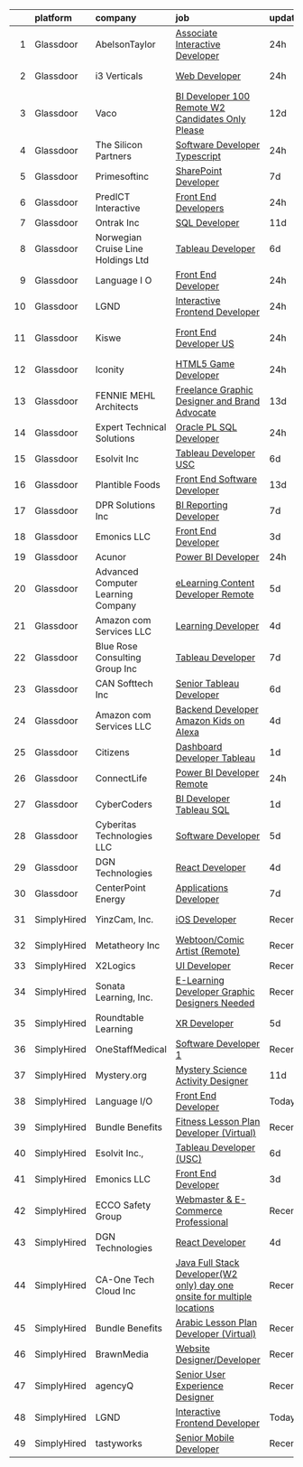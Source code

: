 

|    | platform    | company                            | job                                                                                                                                                                                                                                                                                                                                                                                                                                                                                                                                                                                                                                                                                                                                                                                                                                                                                                                                                                                                                                                                                                                                                                                                                                                                                                                                                                | update_time   | location            |
|---:|:------------|:-----------------------------------|:-------------------------------------------------------------------------------------------------------------------------------------------------------------------------------------------------------------------------------------------------------------------------------------------------------------------------------------------------------------------------------------------------------------------------------------------------------------------------------------------------------------------------------------------------------------------------------------------------------------------------------------------------------------------------------------------------------------------------------------------------------------------------------------------------------------------------------------------------------------------------------------------------------------------------------------------------------------------------------------------------------------------------------------------------------------------------------------------------------------------------------------------------------------------------------------------------------------------------------------------------------------------------------------------------------------------------------------------------------------------|:--------------|:--------------------|
|  1 | Glassdoor   | AbelsonTaylor                      | [Associate Interactive Developer](https://www.glassdoor.com/partner/jobListing.htm?pos=107&ao=1136043&s=58&guid=0000018160f893b5bdcd53d6880df9a8&src=GD_JOB_AD&t=SR&vt=w&cs=1_1c74bee1&cb=1655189312774&jobListingId=1007937301761&jrtk=3-0-1g5gfh4v8j4gg801-1g5gfh4voii1a800-00566bc7b552095a-)                                                                                                                                                                                                                                                                                                                                                                                                                                                                                                                                                                                                                                                                                                                                                                                                                                                                                                                                                                                                                                                                   | 24h           | Remote              |
|  2 | Glassdoor   | i3 Verticals                       | [Web Developer](https://www.glassdoor.com/partner/jobListing.htm?pos=111&ao=1136043&s=58&guid=0000018160f893b5bdcd53d6880df9a8&src=GD_JOB_AD&t=SR&vt=w&ea=1&cs=1_bac557a4&cb=1655189312775&jobListingId=1007937284851&jrtk=3-0-1g5gfh4v8j4gg801-1g5gfh4voii1a800-87c29564f2c5fb6f-)                                                                                                                                                                                                                                                                                                                                                                                                                                                                                                                                                                                                                                                                                                                                                                                                                                                                                                                                                                                                                                                                                | 24h           | Sulphur Springs, TX |
|  3 | Glassdoor   | Vaco                               | [BI Developer   100  Remote   W2 Candidates Only Please](https://www.glassdoor.com/partner/jobListing.htm?pos=106&ao=1110586&s=58&guid=0000018160f893b5bdcd53d6880df9a8&src=GD_JOB_AD&t=SR&vt=w&ea=1&cs=1_1a98d0ad&cb=1655189312775&jobListingId=1007910911163&cpc=3BA4CE39D5B5DEF5&jrtk=3-0-1g5gfh4v8j4gg801-1g5gfh4voii1a800-2877968850c5ad27--6NYlbfkN0D_sybMACCpf9B-677oK5j6rPldVB6BlrVvFjO_o-GJZbzuF-qh4PxErFUqfUsv_6uA2A4nw9nY-QOk3WfytwssSh3reG7CR9eXA33i54-jvkL0JLXQuOrfTE_c4FlBCcM1ql99t57QjSdGHQ1skjjnHY4qewSC3nFQav9RFNZ-SpYO3QGyxZawRCX84b_dFm9mVi0PXzu2MV-mCo3CRRXjEPhRO7iAIp7VYLS60fxR-4Wwp771sFyhhogFmhvNFb_WzsNkh3FgN57nGXCy2xYnQpCfPIVOTk0PPncYVVzEZKOXdqugGeBectRqDT7Nb4qNVNjY0nEwSLOjlv0BNfkivyhiHY8OFTaU4GSfhamU6HwchZKVVIM3tLU318qc7AXFw4C5F40k6EWJYMlq5TEj-NzFaIOu-mgjhsVoh10HWqBfdqlrOTj8BLclrqM1KvwzY7gJkNJ9w9ts4FPQC5G1eAZgOOEOT7ONLpNhTqLKiC5dZYXqLHjX1W7HOMcUhrfgMyFlGE5NbGFz9HdsVIBjMe2xzT5Qgqw15aI4OsmMYA%3D%3D)                                                                                                                                                                                                                                                                                                                                                                                                                      | 12d           | Remote              |
|  4 | Glassdoor   | The Silicon Partners               | [Software Developer  Typescript ](https://www.glassdoor.com/partner/jobListing.htm?pos=122&ao=1136043&s=58&guid=0000018160f893b5bdcd53d6880df9a8&src=GD_JOB_AD&t=SR&vt=w&ea=1&cs=1_9c7b120b&cb=1655189312776&jobListingId=1007936530070&jrtk=3-0-1g5gfh4v8j4gg801-1g5gfh4voii1a800-d94e0547007286e2-)                                                                                                                                                                                                                                                                                                                                                                                                                                                                                                                                                                                                                                                                                                                                                                                                                                                                                                                                                                                                                                                              | 24h           | Remote              |
|  5 | Glassdoor   | Primesoftinc                       | [SharePoint Developer](https://www.glassdoor.com/partner/jobListing.htm?pos=130&ao=1136043&s=58&guid=0000018160f893b5bdcd53d6880df9a8&src=GD_JOB_AD&t=SR&vt=w&ea=1&cs=1_1ff2ca83&cb=1655189312777&jobListingId=1007920743352&jrtk=3-0-1g5gfh4v8j4gg801-1g5gfh4voii1a800-135d8ffaff1bbdfe-)                                                                                                                                                                                                                                                                                                                                                                                                                                                                                                                                                                                                                                                                                                                                                                                                                                                                                                                                                                                                                                                                         | 7d            | Remote              |
|  6 | Glassdoor   | PredICT Interactive                | [Front End Developers](https://www.glassdoor.com/partner/jobListing.htm?pos=119&ao=1136043&s=58&guid=0000018160f893b5bdcd53d6880df9a8&src=GD_JOB_AD&t=SR&vt=w&cs=1_e69e82a9&cb=1655189312775&jobListingId=1007937723784&jrtk=3-0-1g5gfh4v8j4gg801-1g5gfh4voii1a800-b68a57fb45cfc18d-)                                                                                                                                                                                                                                                                                                                                                                                                                                                                                                                                                                                                                                                                                                                                                                                                                                                                                                                                                                                                                                                                              | 24h           | Wichita, KS         |
|  7 | Glassdoor   | Ontrak  Inc                        | [SQL Developer](https://www.glassdoor.com/partner/jobListing.htm?pos=114&ao=1136043&s=58&guid=0000018160f893b5bdcd53d6880df9a8&src=GD_JOB_AD&t=SR&vt=w&cs=1_d0e2e2f9&cb=1655189312775&jobListingId=1007912450183&jrtk=3-0-1g5gfh4v8j4gg801-1g5gfh4voii1a800-6bf3573e66999a21-)                                                                                                                                                                                                                                                                                                                                                                                                                                                                                                                                                                                                                                                                                                                                                                                                                                                                                                                                                                                                                                                                                     | 11d           | Remote              |
|  8 | Glassdoor   | Norwegian Cruise Line Holdings Ltd | [Tableau Developer](https://www.glassdoor.com/partner/jobListing.htm?pos=125&ao=1136043&s=58&guid=0000018160f893b5bdcd53d6880df9a8&src=GD_JOB_AD&t=SR&vt=w&ea=1&cs=1_77a0c2a0&cb=1655189312776&jobListingId=1007923915639&jrtk=3-0-1g5gfh4v8j4gg801-1g5gfh4voii1a800-347a56bd1b75497f-)                                                                                                                                                                                                                                                                                                                                                                                                                                                                                                                                                                                                                                                                                                                                                                                                                                                                                                                                                                                                                                                                            | 6d            | Miami, FL           |
|  9 | Glassdoor   | Language I O                       | [Front End Developer](https://www.glassdoor.com/partner/jobListing.htm?pos=120&ao=1136043&s=58&guid=0000018160f893b5bdcd53d6880df9a8&src=GD_JOB_AD&t=SR&vt=w&ea=1&cs=1_c4f3439d&cb=1655189312776&jobListingId=1007937040626&jrtk=3-0-1g5gfh4v8j4gg801-1g5gfh4voii1a800-222321416c44c1fa-)                                                                                                                                                                                                                                                                                                                                                                                                                                                                                                                                                                                                                                                                                                                                                                                                                                                                                                                                                                                                                                                                          | 24h           | Remote              |
| 10 | Glassdoor   | LGND                               | [Interactive Frontend Developer](https://www.glassdoor.com/partner/jobListing.htm?pos=101&ao=1110586&s=58&guid=0000018160f893b5bdcd53d6880df9a8&src=GD_JOB_AD&t=SR&vt=w&ea=1&cs=1_d67b1c1c&cb=1655189312773&jobListingId=1007936138186&cpc=292036AD7E8A5303&jrtk=3-0-1g5gfh4v8j4gg801-1g5gfh4voii1a800-9e809bdff7b406f8--6NYlbfkN0D0ZqxdZg2TwcIemQ4yr89eGinLCR7bn2QHXosobzuZIDPQNz2x7R5jLKYvU0y3FA50eXRwMzQjPTr9QqDpVpKyxbIzmbkUbfZm_jqp6UU0rH71RpKvRkhwh6fYWbBvZQiSyJiRQBqnEd2KdlfcZGSwwTQ3wxl3AIELLBmP5HHpRrCPhnQ1S8N-Sz_fuKlDWfHOod8Qw3QwuwsrBtUpRnOd6SXszia9kqbr4iOAU_Bk44r0BOTCeGtzly32CCdTnBOeXO6ZWCfSQNJnUezaVIMhmX_axP4L0-6aPVXJnzg3njvIGqWGYLzJFZgxyc0wJB3kHfO3poJhrE3cijfBFYi2zE69J7j4dmWD0To6oOvh7pi1CZERlqAKg8676XTU59aZ_HghR6_dB8r-mPm8lx-fyBKpr-QsioQXKWZaaa1n-psb1aSgZttjgah5EUB5zox8gnYKqFdLZcaXuUj801kCH7UO_LHWyKOB8mPgNJVQ9RSSqC3icmtIkHl0SB6NVfA%3D)                                                                                                                                                                                                                                                                                                                                                                                                                                                                                            | 24h           | Remote              |
| 11 | Glassdoor   | Kiswe                              | [Front End Developer   US](https://www.glassdoor.com/partner/jobListing.htm?pos=128&ao=1136043&s=58&guid=0000018160f893b5bdcd53d6880df9a8&src=GD_JOB_AD&t=SR&vt=w&ea=1&cs=1_ee701e93&cb=1655189312777&jobListingId=1007936887141&jrtk=3-0-1g5gfh4v8j4gg801-1g5gfh4voii1a800-d92914fa5c199efb-)                                                                                                                                                                                                                                                                                                                                                                                                                                                                                                                                                                                                                                                                                                                                                                                                                                                                                                                                                                                                                                                                     | 24h           | New Providence, NJ  |
| 12 | Glassdoor   | Iconity                            | [HTML5 Game Developer](https://www.glassdoor.com/partner/jobListing.htm?pos=123&ao=1136043&s=58&guid=0000018160f893b5bdcd53d6880df9a8&src=GD_JOB_AD&t=SR&vt=w&cs=1_c6833636&cb=1655189312776&jobListingId=1007935664880&jrtk=3-0-1g5gfh4v8j4gg801-1g5gfh4voii1a800-41bfe906ac1fdd05-)                                                                                                                                                                                                                                                                                                                                                                                                                                                                                                                                                                                                                                                                                                                                                                                                                                                                                                                                                                                                                                                                              | 24h           | Remote              |
| 13 | Glassdoor   | FENNIE MEHL Architects             | [Freelance Graphic Designer and Brand Advocate](https://www.glassdoor.com/partner/jobListing.htm?pos=104&ao=1110586&s=58&guid=0000018160f893b5bdcd53d6880df9a8&src=GD_JOB_AD&t=SR&vt=w&ea=1&cs=1_c76fa732&cb=1655189312774&jobListingId=1007905966163&cpc=2CAED5C921A5F994&jrtk=3-0-1g5gfh4v8j4gg801-1g5gfh4voii1a800-003ba351f1dcb63e--6NYlbfkN0BG1QWpzEe2U3QA6Vqi_sjmYLnL8UwDHOnvXMvQ4BPtGbvMljWF5gVU5_RMG5pVvERma6uIN-MpxqkUhFukZ4vNRes7jdVyWOADuawNGmeBJnAqSCDmmO39KoweiRYWQT4BEB8Htc9ANfSiAJIK1VkPXbz5mYM_WZfjaoddtL36X0oZjMoqadeuX_9C8PqgiiWaNC7gRpyFdrXAaYkGuw__HqZf4naLiy-qYPjIe3hkXPQ3eA5HjUNLCspWfzCmTb4gsZQZMQT1IEcxESj5eOGQrHfPWpyLFGCDG2xAdmv5FuKAoji-aIm5BknbmDm36ZRekvZT6JgWaf74lY91uNo5BuMKzTclBh1mm1P4vfm-TpMP4R3vF17aLcDa414zpw5X-kvUnI4CyGzwvciGdZTOJUkRcPA7Db57Vn2lpG58I1PE8SePpwg2hN6LJeD3TAupo1NT8jpZbh_fSQOQaHpkNpA2y-Le6k453MGt1r_dNSi_GUJveneyVIqPdbISQlPBRafbZNXrElrg0wnGjcsT)                                                                                                                                                                                                                                                                                                                                                                                                                                                           | 13d           | Remote              |
| 14 | Glassdoor   | Expert Technical Solutions         | [Oracle PL SQL Developer](https://www.glassdoor.com/partner/jobListing.htm?pos=102&ao=1110586&s=58&guid=0000018160f893b5bdcd53d6880df9a8&src=GD_JOB_AD&t=SR&vt=w&ea=1&cs=1_1336ca52&cb=1655189312773&jobListingId=1007935736356&cpc=F1339989C5CB8906&jrtk=3-0-1g5gfh4v8j4gg801-1g5gfh4voii1a800-8cc3f450d8e56187--6NYlbfkN0Co5wHOooJBt9erdaJMrMbfxrN9sWQ--D72Z30twe0GLOIjOXSoWPfOO6r_Fk6PQSCKxMef97CiVNOhhHsM5u2gnuh7VjJdtGQIIKwC66Rv40TYkO4UfgHGV6ZhC2FWyaw6lopD5iDe4POzqdcT0gkWAXLpHwqJ0aOMOZFKmdFZsbYh4C6pE8hJr68UNiQn-EyyRCRvtYcEtW8j6nC9MoN01gtptpU2P32Jg__FWzgivKnGgRf32AdmQV4cg4Y5YhM7Q32m_AQjiO8DygkiSfprzcosDFZ966sc5Eys2oF0U-Bhf12-aIdCqOypG920kxW99_TiR0f2nv067_YfZZHXQcacLIuk1qRNmjdeWFciQ0IBX-qbK4Kp0m5Gmilv-BR0UeqXggztuuKPhq5pzIaNxRpJBtUBzr7LbMGFME7leJ0ogIG0m5J44GrnRlDKZEWBnvdW9L-CwYrLke_ChAH3tucgdFMXe3sMBjXKOFexbseInl5SKzONX-HqG2B75s0FLFpwdkKoHN8Kln-vVHx1)                                                                                                                                                                                                                                                                                                                                                                                                                                                                                 | 24h           | Atlanta, GA         |
| 15 | Glassdoor   | Esolvit Inc                        | [Tableau Developer  USC ](https://www.glassdoor.com/partner/jobListing.htm?pos=108&ao=1136043&s=58&guid=0000018160f893b5bdcd53d6880df9a8&src=GD_JOB_AD&t=SR&vt=w&ea=1&cs=1_d9a55e3e&cb=1655189312774&jobListingId=1007923447241&jrtk=3-0-1g5gfh4v8j4gg801-1g5gfh4voii1a800-c812bc1188895273-)                                                                                                                                                                                                                                                                                                                                                                                                                                                                                                                                                                                                                                                                                                                                                                                                                                                                                                                                                                                                                                                                      | 6d            | Remote              |
| 16 | Glassdoor   | Plantible Foods                    | [Front End Software Developer](https://www.glassdoor.com/partner/jobListing.htm?pos=116&ao=1136043&s=58&guid=0000018160f893b5bdcd53d6880df9a8&src=GD_JOB_AD&t=SR&vt=w&cs=1_83c42a6d&cb=1655189312775&jobListingId=1007906431450&jrtk=3-0-1g5gfh4v8j4gg801-1g5gfh4voii1a800-741c262673197fa1-)                                                                                                                                                                                                                                                                                                                                                                                                                                                                                                                                                                                                                                                                                                                                                                                                                                                                                                                                                                                                                                                                      | 13d           | Remote              |
| 17 | Glassdoor   | DPR Solutions Inc                  | [BI Reporting Developer](https://www.glassdoor.com/partner/jobListing.htm?pos=115&ao=1136043&s=58&guid=0000018160f893b5bdcd53d6880df9a8&src=GD_JOB_AD&t=SR&vt=w&ea=1&cs=1_0cc44fc6&cb=1655189312775&jobListingId=1007920766575&jrtk=3-0-1g5gfh4v8j4gg801-1g5gfh4voii1a800-cfbef6caa3816b5c-)                                                                                                                                                                                                                                                                                                                                                                                                                                                                                                                                                                                                                                                                                                                                                                                                                                                                                                                                                                                                                                                                       | 7d            | Remote              |
| 18 | Glassdoor   | Emonics LLC                        | [Front End Developer](https://www.glassdoor.com/partner/jobListing.htm?pos=113&ao=1136043&s=58&guid=0000018160f893b5bdcd53d6880df9a8&src=GD_JOB_AD&t=SR&vt=w&ea=1&cs=1_27143cde&cb=1655189312775&jobListingId=1007931748697&jrtk=3-0-1g5gfh4v8j4gg801-1g5gfh4voii1a800-2894c31711655d45-)                                                                                                                                                                                                                                                                                                                                                                                                                                                                                                                                                                                                                                                                                                                                                                                                                                                                                                                                                                                                                                                                          | 3d            | New York, NY        |
| 19 | Glassdoor   | Acunor                             | [Power BI Developer](https://www.glassdoor.com/partner/jobListing.htm?pos=112&ao=1136043&s=58&guid=0000018160f893b5bdcd53d6880df9a8&src=GD_JOB_AD&t=SR&vt=w&ea=1&cs=1_8c25c662&cb=1655189312775&jobListingId=1007936106978&jrtk=3-0-1g5gfh4v8j4gg801-1g5gfh4voii1a800-94731291c8d0e7c2-)                                                                                                                                                                                                                                                                                                                                                                                                                                                                                                                                                                                                                                                                                                                                                                                                                                                                                                                                                                                                                                                                           | 24h           | Remote              |
| 20 | Glassdoor   | Advanced Computer Learning Company | [eLearning Content Developer  Remote  ](https://www.glassdoor.com/partner/jobListing.htm?pos=121&ao=1136043&s=58&guid=0000018160f893b5bdcd53d6880df9a8&src=GD_JOB_AD&t=SR&vt=w&ea=1&cs=1_3efb93f0&cb=1655189312776&jobListingId=1007927044710&jrtk=3-0-1g5gfh4v8j4gg801-1g5gfh4voii1a800-5537038bbb0cb43c-)                                                                                                                                                                                                                                                                                                                                                                                                                                                                                                                                                                                                                                                                                                                                                                                                                                                                                                                                                                                                                                                        | 5d            | Remote              |
| 21 | Glassdoor   | Amazon com Services LLC            | [Learning Developer](https://www.glassdoor.com/partner/jobListing.htm?pos=124&ao=1136043&s=58&guid=0000018160f893b5bdcd53d6880df9a8&src=GD_JOB_AD&t=SR&vt=w&cs=1_ada57fd2&cb=1655189312776&jobListingId=1007929765020&jrtk=3-0-1g5gfh4v8j4gg801-1g5gfh4voii1a800-34b847d1a89765f6-)                                                                                                                                                                                                                                                                                                                                                                                                                                                                                                                                                                                                                                                                                                                                                                                                                                                                                                                                                                                                                                                                                | 4d            | Remote              |
| 22 | Glassdoor   | Blue Rose Consulting Group  Inc    | [Tableau Developer](https://www.glassdoor.com/partner/jobListing.htm?pos=110&ao=1136043&s=58&guid=0000018160f893b5bdcd53d6880df9a8&src=GD_JOB_AD&t=SR&vt=w&ea=1&cs=1_89eaa83b&cb=1655189312775&jobListingId=1007921849838&jrtk=3-0-1g5gfh4v8j4gg801-1g5gfh4voii1a800-2cab6cd150a06aa7-)                                                                                                                                                                                                                                                                                                                                                                                                                                                                                                                                                                                                                                                                                                                                                                                                                                                                                                                                                                                                                                                                            | 7d            | Remote              |
| 23 | Glassdoor   | CAN Softtech  Inc                  | [Senior Tableau Developer](https://www.glassdoor.com/partner/jobListing.htm?pos=126&ao=1136043&s=58&guid=0000018160f893b5bdcd53d6880df9a8&src=GD_JOB_AD&t=SR&vt=w&ea=1&cs=1_747cf102&cb=1655189312776&jobListingId=1007923583479&jrtk=3-0-1g5gfh4v8j4gg801-1g5gfh4voii1a800-0946ec20c0908ae2-)                                                                                                                                                                                                                                                                                                                                                                                                                                                                                                                                                                                                                                                                                                                                                                                                                                                                                                                                                                                                                                                                     | 6d            | Remote              |
| 24 | Glassdoor   | Amazon com Services LLC            | [Backend Developer  Amazon Kids on Alexa](https://www.glassdoor.com/partner/jobListing.htm?pos=127&ao=1136043&s=58&guid=0000018160f893b5bdcd53d6880df9a8&src=GD_JOB_AD&t=SR&vt=w&cs=1_f1455cb6&cb=1655189312776&jobListingId=1007928118001&jrtk=3-0-1g5gfh4v8j4gg801-1g5gfh4voii1a800-1569f247b58221af-)                                                                                                                                                                                                                                                                                                                                                                                                                                                                                                                                                                                                                                                                                                                                                                                                                                                                                                                                                                                                                                                           | 4d            | Remote              |
| 25 | Glassdoor   | Citizens                           | [Dashboard Developer  Tableau ](https://www.glassdoor.com/partner/jobListing.htm?pos=103&ao=1110586&s=58&guid=0000018160f893b5bdcd53d6880df9a8&src=GD_JOB_AD&t=SR&vt=w&cs=1_424450bf&cb=1655189312773&jobListingId=1007934609303&cpc=444700D72F2ECBCE&jrtk=3-0-1g5gfh4v8j4gg801-1g5gfh4voii1a800-8b2defc083b6e779--6NYlbfkN0DbY87xTe1ZMhhjQ9k8R965brWLRw8vo5R_taDvbDEPJosh2baWXLp0-tsj3dishX1SqaNOHiKAvlsbarHtFlbp3fAax8a-kJeXEBmjIHlGQQDF6sEhm9Vd1uiHD3LT6v5kiGZySprBhb1ZJZuBDCummmWvLjH2EnhsU9WmnErthIms1AboRFXBg-12YbTdySdfqC_X9c_1p0OPjujleXlrPBteKNmfDaWI4j5rVVr5WXJFUa7J2ciJJVCfPFeur8SEX_ZTKwAMtl8-8SCN50jXawpZef1erfuSo8tB52IMCUzn1XTkrJao6Ja9TxxdsmARwLH0iu6lrhsI7kzotU44j-6W3m22Qi_1INxxhFnkGZJVVwTet4phTFz83kBGsXRPzqstDxIViFJsMsYyJs7rHUrZksHHJluc7_N7EHcF7UXtotlKFrp_Xzt4HIvV4P8%3D)                                                                                                                                                                                                                                                                                                                                                                                                                                                                                                                                                                  | 1d            | Westwood, MA        |
| 26 | Glassdoor   | ConnectLife                        | [Power BI Developer  Remote](https://www.glassdoor.com/partner/jobListing.htm?pos=117&ao=1136043&s=58&guid=0000018160f893b5bdcd53d6880df9a8&src=GD_JOB_AD&t=SR&vt=w&ea=1&cs=1_3e312c95&cb=1655189312775&jobListingId=1007936780298&jrtk=3-0-1g5gfh4v8j4gg801-1g5gfh4voii1a800-c85dbf990c1c4fc0-)                                                                                                                                                                                                                                                                                                                                                                                                                                                                                                                                                                                                                                                                                                                                                                                                                                                                                                                                                                                                                                                                   | 24h           | Williamsville, NY   |
| 27 | Glassdoor   | CyberCoders                        | [BI Developer  Tableau SQL](https://www.glassdoor.com/partner/jobListing.htm?pos=105&ao=1110586&s=58&guid=0000018160f893b5bdcd53d6880df9a8&src=GD_JOB_AD&t=SR&vt=w&ea=1&cs=1_a1cbdee0&cb=1655189312774&jobListingId=1007933639847&cpc=FB7E4A1762AE5BEC&jrtk=3-0-1g5gfh4v8j4gg801-1g5gfh4voii1a800-8ea7c043bf1a0789--6NYlbfkN0CpFJQzrgRR8WqXWK1qKKEqALWJw739KlKqr2H-MSI4eoBlI4EFrmor2FYZMP3muM1jNBCK8ZzYz4L2-939ya_CP4wbpB6-omUCj3B_i1Sbkvp2mZyILmgoFgccWigunk9OGyYzR2h9aQm6Rz2agoU1P2L-Nu0QCYUWlQ5elDTmBPlO6PQhLe8hSKRUe438eh0iAMOvChWYgUeF4AbCX6B5cP7G2FztprsLGLLYoEGWPA3Yoz2rwl-p3yLpVpeAYvzqoTK0I4YwgWwRmgabncQxiCelJ-bsMnIVghgSoMaUSaamighQskc4uHZQUZwqyawlex63lz_wv6D_rU2X80AGBMfJXAiMgprqvdjFbTtJwntkYTuOfQ-k_CFDa5PziFQRtsdeWoNlTbmxh-2kea6lAbXqnIshF1p2KFYWfyUcla0BDTOQF_m1wQJf1bndD2vcKlSxk6OyTP0hhSHaMfBRYM6IEhtqp5_3AdQS5B1Q2KKOcD4CTzSD-_uu9yiIM0Jko7Y2l0LY4csA9s8lbRIHixOxMDq9UgV2LCTqBIf-vCkmI1-YoxXGm1uBr-4fPV6a7Yda9oUB991ag42TQSbek3_3a81BmfiGI-lh9ioNLhjdN3ZlUGoRdPWLb82VJ8oKCw3-JcEC-cTVivhCTC2Z75_bndL9f8fqSDFtjsif2BzblOcfuT6YrGDRs6FwF5H0GCCTRB_bBfUpiUu_FbUFL9PcSBdECyzzTYIKIlNEheVSKjrpRxcOVl2kY7z3MTONZ4v8PSn4kSkE--abHmXXB504gbEj_JBZCi2psHkFH11Z4tc4g8rpM-aXcIsmZk_gSnmkcz4aYrHDHMRwCl4ppjXbPj9cUtVuXPJFpVSfbYsDhD8k1_46tbZCmMAOuPcv3MINTrDMjygalx-39tp8GZ3hJRNcxi9zFaYWtlwnV3MAlymrH-UfGyO6xEHzhQ4sd3CO9Pr2IjwII62lU3x4EDu9T4ePHjc%3D) | 1d            | Tempe, AZ           |
| 28 | Glassdoor   | Cyberitas Technologies LLC         | [Software Developer](https://www.glassdoor.com/partner/jobListing.htm?pos=129&ao=1136043&s=58&guid=0000018160f893b5bdcd53d6880df9a8&src=GD_JOB_AD&t=SR&vt=w&ea=1&cs=1_a2cd8671&cb=1655189312777&jobListingId=1007926145712&jrtk=3-0-1g5gfh4v8j4gg801-1g5gfh4voii1a800-b5af4511a1f55b16-)                                                                                                                                                                                                                                                                                                                                                                                                                                                                                                                                                                                                                                                                                                                                                                                                                                                                                                                                                                                                                                                                           | 5d            | Remote              |
| 29 | Glassdoor   | DGN Technologies                   | [React Developer](https://www.glassdoor.com/partner/jobListing.htm?pos=109&ao=1136043&s=58&guid=0000018160f893b5bdcd53d6880df9a8&src=GD_JOB_AD&t=SR&vt=w&ea=1&cs=1_19c968b6&cb=1655189312775&jobListingId=1007930066247&jrtk=3-0-1g5gfh4v8j4gg801-1g5gfh4voii1a800-a943c43ab8530a72-)                                                                                                                                                                                                                                                                                                                                                                                                                                                                                                                                                                                                                                                                                                                                                                                                                                                                                                                                                                                                                                                                              | 4d            | Remote              |
| 30 | Glassdoor   | CenterPoint Energy                 | [Applications Developer](https://www.glassdoor.com/partner/jobListing.htm?pos=118&ao=1136043&s=58&guid=0000018160f893b5bdcd53d6880df9a8&src=GD_JOB_AD&t=SR&vt=w&cs=1_0824e3d5&cb=1655189312775&jobListingId=1007921405142&jrtk=3-0-1g5gfh4v8j4gg801-1g5gfh4voii1a800-f077631f589a243b-)                                                                                                                                                                                                                                                                                                                                                                                                                                                                                                                                                                                                                                                                                                                                                                                                                                                                                                                                                                                                                                                                            | 7d            | Houston, TX         |
| 31 | SimplyHired | YinzCam, Inc.                      | [iOS Developer](https://www.simplyhired.com/job/O7s3dealHuxhU0MGhoaMnfOJziqVEUTHKEJtlDWUSPF8S_dqWf-8-Q?q=interactive+developer)                                                                                                                                                                                                                                                                                                                                                                                                                                                                                                                                                                                                                                                                                                                                                                                                                                                                                                                                                                                                                                                                                                                                                                                                                                    | Recently      | Pittsburgh, PA      |
| 32 | SimplyHired | Metatheory Inc                     | [Webtoon/Comic Artist (Remote)](https://www.simplyhired.com/job/3nYCJFPFSVsmRpv_TlLlRrsPc40lXQfpZG74zVf4x5OsN_VqFc7nrg?q=interactive+developer)                                                                                                                                                                                                                                                                                                                                                                                                                                                                                                                                                                                                                                                                                                                                                                                                                                                                                                                                                                                                                                                                                                                                                                                                                    | Recently      | California          |
| 33 | SimplyHired | X2Logics                           | [UI Developer](https://www.simplyhired.com/job/K7e7k8DCr3xU0Za6gglqUSb8upBvvxxXPj9or0Do1zCdHLu7dosWWA?q=interactive+developer)                                                                                                                                                                                                                                                                                                                                                                                                                                                                                                                                                                                                                                                                                                                                                                                                                                                                                                                                                                                                                                                                                                                                                                                                                                     | Recently      | Remote              |
| 34 | SimplyHired | Sonata Learning, Inc.              | [E-Learning Developer Graphic Designers Needed](https://www.simplyhired.com/job/TeOp_OrT6WJHKtS9nJO2bEVOdUxqEykGbF3qqn-283MwEQytUgS1IA?q=interactive+developer)                                                                                                                                                                                                                                                                                                                                                                                                                                                                                                                                                                                                                                                                                                                                                                                                                                                                                                                                                                                                                                                                                                                                                                                                    | Recently      | Remote              |
| 35 | SimplyHired | Roundtable Learning                | [XR Developer](https://www.simplyhired.com/job/wOQuZ9koRYUSm1hEeqD5cBAg2gv6ZaNx9lP6DooZsrvy6adzC62lYg?q=interactive+developer)                                                                                                                                                                                                                                                                                                                                                                                                                                                                                                                                                                                                                                                                                                                                                                                                                                                                                                                                                                                                                                                                                                                                                                                                                                     | 5d            | Chagrin Falls, OH   |
| 36 | SimplyHired | OneStaffMedical                    | [Software Developer 1](https://www.simplyhired.com/job/7aOgBajK37O0MgosMN2vyubjePtfBGU_o8C0Oa2Kan30zdel2l6gMA?q=interactive+developer)                                                                                                                                                                                                                                                                                                                                                                                                                                                                                                                                                                                                                                                                                                                                                                                                                                                                                                                                                                                                                                                                                                                                                                                                                             | Recently      | Omaha, NE           |
| 37 | SimplyHired | Mystery.org                        | [Mystery Science Activity Designer](https://www.simplyhired.com/job/kuEItjfIgh-eycejQeQSzZ6qrrAGBmkH5GklFoGz22_dm5l6_EodYA?q=interactive+developer)                                                                                                                                                                                                                                                                                                                                                                                                                                                                                                                                                                                                                                                                                                                                                                                                                                                                                                                                                                                                                                                                                                                                                                                                                | 11d           | Remote              |
| 38 | SimplyHired | Language I/O                       | [Front End Developer](https://www.simplyhired.com/job/NdXaaMz1UQFlQX10ijQpXVesGEEpH82fZa-U7TbZPwvjD2_6aTXbXQ?q=interactive+developer)                                                                                                                                                                                                                                                                                                                                                                                                                                                                                                                                                                                                                                                                                                                                                                                                                                                                                                                                                                                                                                                                                                                                                                                                                              | Today         | Remote +1 location  |
| 39 | SimplyHired | Bundle Benefits                    | [Fitness Lesson Plan Developer (Virtual)](https://www.simplyhired.com/job/PoNHINhXXCRndUeZB9RFpg7hvF9WXyCxfhbmqdHMlWsds0BBXO29cQ?q=interactive+developer)                                                                                                                                                                                                                                                                                                                                                                                                                                                                                                                                                                                                                                                                                                                                                                                                                                                                                                                                                                                                                                                                                                                                                                                                          | Recently      | Remote              |
| 40 | SimplyHired | Esolvit Inc.,                      | [Tableau Developer (USC)](https://www.simplyhired.com/job/d_RbxCrILfdyKT9qP3ablB0CL-vzqpfI7qZCMY5CBB2woB27wJpxuw?q=interactive+developer)                                                                                                                                                                                                                                                                                                                                                                                                                                                                                                                                                                                                                                                                                                                                                                                                                                                                                                                                                                                                                                                                                                                                                                                                                          | 6d            | Remote              |
| 41 | SimplyHired | Emonics LLC                        | [Front End Developer](https://www.simplyhired.com/job/k3VdvC2xJtwCx5nGfZ52xyhMEjQtyZUlrgh-tMV8D65YPBKeafCuSw?q=interactive+developer)                                                                                                                                                                                                                                                                                                                                                                                                                                                                                                                                                                                                                                                                                                                                                                                                                                                                                                                                                                                                                                                                                                                                                                                                                              | 3d            | New York, NY        |
| 42 | SimplyHired | ECCO Safety Group                  | [Webmaster & E-Commerce Professional](https://www.simplyhired.com/job/Eis_eQzujD-0VqGd4cWH7_Zog5RuoP6kJescPkierQ7_taP_BL8ylw?q=interactive+developer)                                                                                                                                                                                                                                                                                                                                                                                                                                                                                                                                                                                                                                                                                                                                                                                                                                                                                                                                                                                                                                                                                                                                                                                                              | Recently      | Boise, ID           |
| 43 | SimplyHired | DGN Technologies                   | [React Developer](https://www.simplyhired.com/job/i9IFhBbe8qkuddNxdMs_-CDDUlWiamENFfO87uvHrQqXl7whqhtteg?q=interactive+developer)                                                                                                                                                                                                                                                                                                                                                                                                                                                                                                                                                                                                                                                                                                                                                                                                                                                                                                                                                                                                                                                                                                                                                                                                                                  | 4d            | Remote              |
| 44 | SimplyHired | CA-One Tech Cloud Inc              | [Java Full Stack Developer(W2 only) day one onsite for multiple locations](https://www.simplyhired.com/job/siAViU82v6qNR7F4wQ6Vca7CLDrLhVAdHCrNi0lTtSu48xrmYiCAKA?q=interactive+developer)                                                                                                                                                                                                                                                                                                                                                                                                                                                                                                                                                                                                                                                                                                                                                                                                                                                                                                                                                                                                                                                                                                                                                                         | Recently      | Fairfax, VA         |
| 45 | SimplyHired | Bundle Benefits                    | [Arabic Lesson Plan Developer (Virtual)](https://www.simplyhired.com/job/sf47-1FgsZjzp7_nVpuHMp8luDXSnUwD2Sq60u1tv6agofP26AGp0w?q=interactive+developer)                                                                                                                                                                                                                                                                                                                                                                                                                                                                                                                                                                                                                                                                                                                                                                                                                                                                                                                                                                                                                                                                                                                                                                                                           | Recently      | Remote              |
| 46 | SimplyHired | BrawnMedia                         | [Website Designer/Developer](https://www.simplyhired.com/job/78BxKl1R6BpfuVu8Kpk-1cxMOjiHDgxQMPxrbQ5J7eWU9PbYxXCHNA?q=interactive+developer)                                                                                                                                                                                                                                                                                                                                                                                                                                                                                                                                                                                                                                                                                                                                                                                                                                                                                                                                                                                                                                                                                                                                                                                                                       | Recently      | Albany, NY          |
| 47 | SimplyHired | agencyQ                            | [Senior User Experience Designer](https://www.simplyhired.com/job/cIDtvicOoH53aMYEP0Ljm-akwv5PTKqGSpFWDKdyocaD4666RjrRkA?q=interactive+developer)                                                                                                                                                                                                                                                                                                                                                                                                                                                                                                                                                                                                                                                                                                                                                                                                                                                                                                                                                                                                                                                                                                                                                                                                                  | Recently      | Bethesda, MD        |
| 48 | SimplyHired | LGND                               | [Interactive Frontend Developer](https://www.simplyhired.com/job/QBScIrkfLz29iHNX9Wd50j4WS5fum6LpGGgXWt5srH03CbHwPcTfwg?q=interactive+developer)                                                                                                                                                                                                                                                                                                                                                                                                                                                                                                                                                                                                                                                                                                                                                                                                                                                                                                                                                                                                                                                                                                                                                                                                                   | Today         | Remote              |
| 49 | SimplyHired | tastyworks                         | [Senior Mobile Developer](https://www.simplyhired.com/job/m0-1opOv4lnq5coMb2wy6C00QSeWyOd1XVojf306FxqXSTqvgRiSEw?q=interactive+developer)                                                                                                                                                                                                                                                                                                                                                                                                                                                                                                                                                                                                                                                                                                                                                                                                                                                                                                                                                                                                                                                                                                                                                                                                                          | Recently      | Chicago, IL         |